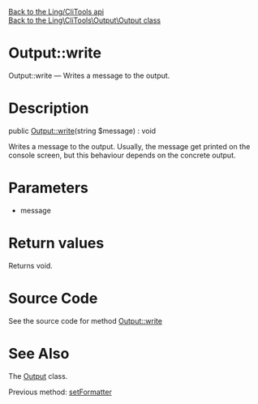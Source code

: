 [Back to the Ling/CliTools api](https://github.com/lingtalfi/CliTools/blob/master/doc/api/Ling/CliTools.md)<br>
[Back to the Ling\CliTools\Output\Output class](https://github.com/lingtalfi/CliTools/blob/master/doc/api/Ling/CliTools/Output/Output.md)


Output::write
================



Output::write — Writes a message to the output.




Description
================


public [Output::write](https://github.com/lingtalfi/CliTools/blob/master/doc/api/Ling/CliTools/Output/Output/write.md)(string $message) : void




Writes a message to the output.
Usually, the message get printed on the console screen, but
this behaviour depends on the concrete output.




Parameters
================


- message

    


Return values
================

Returns void.








Source Code
===========
See the source code for method [Output::write](https://github.com/lingtalfi/CliTools/blob/master/Output/Output.php#L68-L72)


See Also
================

The [Output](https://github.com/lingtalfi/CliTools/blob/master/doc/api/Ling/CliTools/Output/Output.md) class.

Previous method: [setFormatter](https://github.com/lingtalfi/CliTools/blob/master/doc/api/Ling/CliTools/Output/Output/setFormatter.md)<br>

